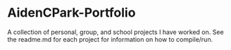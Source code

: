 # AidenCPark-Portfolio

A collection of personal, group, and school projects I have worked on.
See the readme.md for each project for information on how to compile/run.
